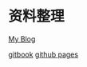 # 资料整理

[My Blog](rizon.top)

[gitbook](https://othorizon.gitbooks.io/codesnippets/) 
[github pages](https://othorizon.github.io/CodeSnippets/)